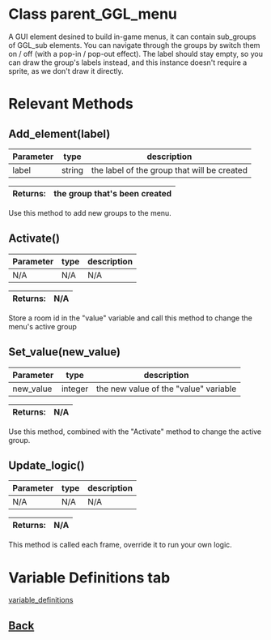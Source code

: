 # Class parent_GGL_menu

A GUI element desined to build in-game menus, it can contain sub_groups of GGL_sub elements.
You can navigate through the groups by switch them on / off (with a pop-in / pop-out effect).
The label should stay empty, so you can draw the group's labels instead, and this instance doesn't require a sprite,
as we don't draw it directly.

# Relevant Methods


## Add_element(label)

| Parameter   |  type   |              description                   |
|--           |       --|--                                          |
|   label     | string  | the label of the group that will be created |

| Returns:  | the group that's been created |
|--         |                             --|

Use this method to add new groups to the menu.


## Activate()

| Parameter   |  type   |              description                   |
|--           |       --|--                                          |
|    N/A      |   N/A   |                    N/A                     |

| Returns:  | N/A |
|--         |   --|

Store a room id in the "value" variable and call this method to change the menu's active group


## Set_value(new_value)
| Parameter   |  type    |              description                   |
|--           |        --|--                                          |
| new_value   | integer  | the new value of the "value" variable      |

| Returns:  | N/A |
|--         |                             --|

Use this method, combined with the "Activate" method to change the active group.

## Update_logic()
| Parameter   |  type   |              description                   |
|--           |       --|--                                          |
|    N/A      |   N/A   |                    N/A                     |

| Returns:  | N/A |
|--         |   --|

This method is called each frame, override it to run your own logic.

# Variable Definitions tab

[variable_definitions](https://github.com/Ced30/GML-GUI-Library-GGL-Documentation/blob/main/Images/API/GGL_instance/parent_GGL_menu.png)

## [Back](https://github.com/Ced30/GML-GUI-Library-GGL-Documentation/blob/main/API/Instance%20Classes.md)
